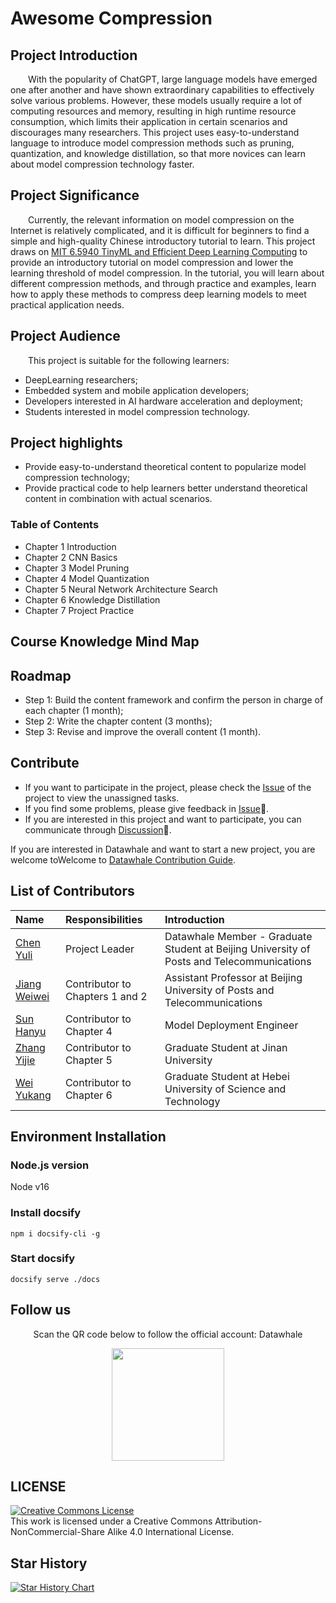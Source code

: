 # Awesome Compression

## Project Introduction

&emsp;&emsp;With the popularity of ChatGPT, large language models have emerged one after another and have shown extraordinary capabilities to effectively solve various problems. However, these models usually require a lot of computing resources and memory, resulting in high runtime resource consumption, which limits their application in certain scenarios and discourages many researchers. This project uses easy-to-understand language to introduce model compression methods such as pruning, quantization, and knowledge distillation, so that more novices can learn about model compression technology faster.

## Project Significance

&emsp;&emsp;Currently, the relevant information on model compression on the Internet is relatively complicated, and it is difficult for beginners to find a simple and high-quality Chinese introductory tutorial to learn. This project draws on [MIT 6.5940 TinyML and Efficient Deep Learning Computing](https://hanlab.mit.edu/courses/2023-fall-65940) to provide an introductory tutorial on model compression and lower the learning threshold of model compression. In the tutorial, you will learn about different compression methods, and through practice and examples, learn how to apply these methods to compress deep learning models to meet practical application needs.

## Project Audience

&emsp;&emsp;This project is suitable for the following learners:

- DeepLearning researchers;
- Embedded system and mobile application developers;
- Developers interested in AI hardware acceleration and deployment;
- Students interested in model compression technology.

## Project highlights

- Provide easy-to-understand theoretical content to popularize model compression technology;
- Provide practical code to help learners better understand theoretical content in combination with actual scenarios.

### Table of Contents

- Chapter 1 Introduction
- Chapter 2 CNN Basics
- Chapter 3 Model Pruning
- Chapter 4 Model Quantization
- Chapter 5 Neural Network Architecture Search
- Chapter 6 Knowledge Distillation
- Chapter 7 Project Practice

## Course Knowledge Mind Map

## Roadmap

- Step 1: Build the content framework and confirm the person in charge of each chapter (1 month);
- Step 2: Write the chapter content (3 months);
- Step 3: Revise and improve the overall content (1 month).

## Contribute

- If you want to participate in the project, please check the [Issue]() of the project to view the unassigned tasks.
- If you find some problems, please give feedback in [Issue]()🐛.
- If you are interested in this project and want to participate, you can communicate through [Discussion]()💬.

If you are interested in Datawhale and want to start a new project, you are welcome toWelcome to [Datawhale Contribution Guide](https://github.com/datawhalechina/DOPMC#%E4%B8%BA-datawhale-%E5%81%9A%E5%87%BA%E8%B4%A1%E7%8C%AE).

## List of Contributors

| Name | Responsibilities | Introduction |
| :----| :---- | :---- |
| [Chen Yuli](https://github.com/ironartisan) | Project Leader | Datawhale Member - Graduate Student at Beijing University of Posts and Telecommunications |
| [Jiang Weiwei](https://jwwthu.github.io) | Contributor to Chapters 1 and 2 | Assistant Professor at Beijing University of Posts and Telecommunications |
| [Sun Hanyu](https://github.com/sunhanyu714) | Contributor to Chapter 4 | Model Deployment Engineer |
| [Zhang Yijie](https://github.com/Wings236) | Contributor to Chapter 5 | Graduate Student at Jinan University |
| [Wei Yukang](https://github.com/JinYu1998) | Contributor to Chapter 6 | Graduate Student at Hebei University of Science and Technology |

## Environment Installation
### Node.js version

Node v16

### Install docsify
```shell
npm i docsify-cli -g
```

### Start docsify
```shell
docsify serve ./docs
```

## Follow us

<div align=center>
<p>Scan the QR code below to follow the official account: Datawhale</p>
<img src="https://raw.githubusercontent.com/datawhalechina/pumpkin-book/master/res/qrcode.jpeg" width = "180" height = "180">
</div>

## LICENSE

<a rel="license" href="http://creativecommons.org/licenses/by-nc-sa/4.0/"><img alt="Creative Commons License" style="border-width:0" src="https://img.shields.io/badge/license-CC%20BY--NC--SA%204.0-lightgrey" /></a><br />This work is licensed under a Creative Commons Attribution-NonCommercial-Share Alike 4.0 International License.

## Star History

[![Star History Chart](https://api.star-history.com/svg?repos=datawhalechina/awesome-compression&type=Date)](https://star-history.com/#datawhalechina/awesome-compression)